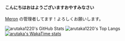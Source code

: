 #### こんにちはおはようございますおやすみなさい
[Meron](https://www.meron.jp) の管理者してます！よろしくお願いします。

![arutaka1220's GitHub Stats](https://github-readme-stats.vercel.app/api?username=arutaka1220&show_icons=true&theme=transparent)
![arutaka1220's Top Langs](https://github-readme-stats.vercel.app/api/top-langs/?username=arutaka1220&size_weight=0.5&count_weight=0.5&langs_count=20)
[![arutaka's WakaTime stats](https://github-readme-stats.vercel.app/api/wakatime?username=arutaka)](arutaka1220/github-readme-statss)
